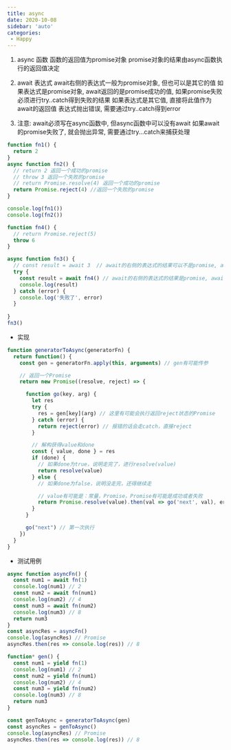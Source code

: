 ```yaml
---
title: async
date: 2020-10-08
sidebar: 'auto'
categories:
 - Happy
---
```


1. async 函数
  函数的返回值为promise对象
  promise对象的结果由async函数执行的返回值决定

2. await 表达式
  await右侧的表达式一般为promise对象, 但也可以是其它的值
  如果表达式是promise对象, await返回的是promise成功的值, 如果promise失败必须进行try..catch得到失败的结果
  如果表达式是其它值, 直接将此值作为await的返回值
  表达式抛出错误, 需要通过try..catch得到error

3. 注意:
  await必须写在async函数中, 但async函数中可以没有await
  如果await的promise失败了, 就会抛出异常, 需要通过try...catch来捕获处理
```js
function fn1() {
  return 2
}
async function fn2() {
  // return 2 返回一个成功的promise
  // throw 3 返回一个失败的promise
  // return Promise.resolve(4) 返回一个成功的promise
  return Promise.reject(4) //返回一个失败的promise
}

console.log(fn1())
console.log(fn2())

function fn4() {
  // return Promise.reject(5)
  throw 6
}

async function fn3() {
  // const result = await 3  // await的右侧的表达式的结果可以不是promise, await的结果就是表达式本身的结果
  try {
    const result = await fn4() // await的右侧的表达式的结果是promise, await的结果就是promise成功的结果
    console.log(result)
  } catch (error) {
    console.log('失败了', error)
  }
  
}
fn3()
```

- 实现
```js
function generatorToAsync(generatorFn) {
  return function() {
    const gen = generatorFn.apply(this, arguments) // gen有可能传参

    // 返回一个Promise
    return new Promise((resolve, reject) => {

      function go(key, arg) {
        let res
        try {
          res = gen[key](arg) // 这里有可能会执行返回reject状态的Promise
        } catch (error) {
          return reject(error) // 报错的话会走catch，直接reject
        }

        // 解构获得value和done
        const { value, done } = res
        if (done) {
          // 如果done为true，说明走完了，进行resolve(value)
          return resolve(value)
        } else {
          // 如果done为false，说明没走完，还得继续走

          // value有可能是：常量，Promise，Promise有可能是成功或者失败
          return Promise.resolve(value).then(val => go('next', val), err => go('throw', err))
        }
      }

      go("next") // 第一次执行
    })
  }
}
```
- 测试用例
```js
async function asyncFn() {
  const num1 = await fn(1)
  console.log(num1) // 2
  const num2 = await fn(num1)
  console.log(num2) // 4
  const num3 = await fn(num2)
  console.log(num3) // 8
  return num3
}
const asyncRes = asyncFn()
console.log(asyncRes) // Promise
asyncRes.then(res => console.log(res)) // 8
```

```js
function* gen() {
  const num1 = yield fn(1)
  console.log(num1) // 2
  const num2 = yield fn(num1)
  console.log(num2) // 4
  const num3 = yield fn(num2)
  console.log(num3) // 8
  return num3
}

const genToAsync = generatorToAsync(gen)
const asyncRes = genToAsync()
console.log(asyncRes) // Promise
asyncRes.then(res => console.log(res)) // 8
```